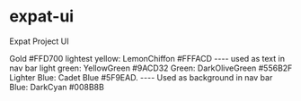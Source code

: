 # expat-ui
Expat Project UI

 Gold #FFD700
lightest yellow: LemonChiffon #FFFACD ---- used as text in nav bar
light green: YellowGreen #9ACD32
Green:  DarkOliveGreen #556B2F
Lighter Blue: Cadet Blue #5F9EAD.  ---- Used as background in nav bar
Blue: DarkCyan #008B8B
